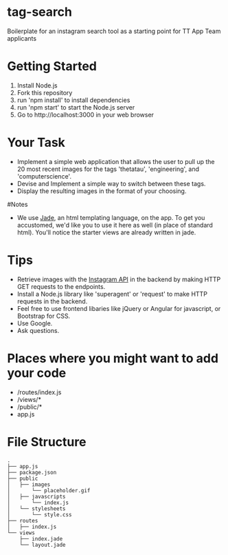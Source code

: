 # tag-search 
Boilerplate for an instagram search tool as a starting point for TT App Team applicants

# Getting Started
1. Install Node.js
2. Fork this repository
3. run 'npm install' to install dependencies
4. run 'npm start' to start the Node.js server
5. Go to http://localhost:3000 in your web browser

# Your Task
+ Implement a simple web application that allows the user to pull up the 20 most
recent images for the tags 'thetatau', 'engineering', and 'computerscience'. 
+ Devise and Implement a simple way to switch between these tags.
+ Display the resulting images in the format of your choosing.

#Notes
+ We use [Jade](http://jade-lang.com/), an html templating language, on the app. To get
you accustomed, we'd like you to use it here as well (in place of standard html). You'll notice the starter views are already written in jade. 

# Tips 
+ Retrieve images with the [Instagram API](https://instagram.com/developer/) in the backend by making HTTP GET requests to the endpoints.
+ Install a Node.js library like 'superagent' or 'request' to make HTTP requests in the backend.
+ Feel free to use frontend libaries like jQuery or Angular for javascript, or Bootstrap
for CSS.
+ Use Google.
+ Ask questions.

# Places where you might want to add your code
+ /routes/index.js
+ /views/*
+ /public/*
+ app.js

# File Structure
```
.
├── app.js
├── package.json
├── public
│   ├── images
│       └── placeholder.gif
│   ├── javascripts
│       └── index.js 
│   └── stylesheets
│       └── style.css
├── routes
│   ├── index.js
└── views
    ├── index.jade
    └── layout.jade
```
